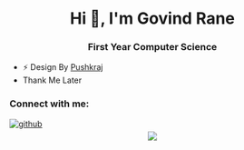 <div align="center">
<h1>Hi 👋, I'm Govind Rane</h1>
<h3 align="center">First Year Computer Science</h3>
</div>

- ⚡ Design By [Pushkraj](https://github.com/PushkraJ99)
- Thank Me Later

<h3 align="left">Connect with me:</h3>
<a href="https://github.com/Govindrane3120 " target="_blank">
<img src=https://img.shields.io/badge/github-%2324292e.svg?&style=for-the-badge&logo=github&logoColor=white alt=github style="margin-bottom: 5px;" />
</a>

<div align="center">
<img src="https://komarev.com/ghpvc/?username=Govindrane3120&&style=flat-square" align="center" />
</div>  
